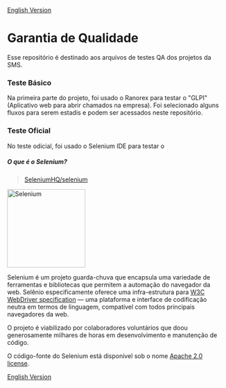 <a href="https://github.com/TI-SMS-Laboratory/Quality-Assurance/blob/main/README.md" target="_blank"> English Version </a>

<div>
  
# Garantia de Qualidade
Esse repositório é destinado aos arquivos de testes QA dos projetos da SMS.

### Teste Básico
Na primeira parte do projeto, foi usado o Ranorex para testar o "GLPI" (Aplicativo web para abrir chamados na empresa). Foi selecionado alguns fluxos para serem estadis e podem ser acessados neste repositório.

### Teste Oficial 
No teste odicial, foi usado o Selenium IDE para testar o


##### O que é o Selenium?

> [SeleniumHQ/selenium](https://github.com/SeleniumHQ/selenium/blob/478b430596d54bd432edcd09a0b187f2a6175e1b/README.md#o-que-%C3%A9-o-selenium)

<a href="https://selenium.dev"><img src="https://selenium.dev/images/selenium_logo_square_green.png" width="180" alt="Selenium"/></a>

Selenium é um projeto guarda-chuva que encapsula uma variedade de ferramentas e
bibliotecas que permitem a automação do navegador da web. Selênio especificamente
oferece uma infra-estrutura para [W3C WebDriver specification](https://w3c.github.io/webdriver/)
— uma plataforma e interface de codificação neutra em termos de linguagem, compatível com todos
principais navegadores da web.

O projeto é viabilizado por colaboradores voluntários que
doou generosamente milhares de horas em desenvolvimento e manutenção de código.

O código-fonte do Selenium está disponível sob o nome [Apache 2.0 license](https://github.com/SeleniumHQ/selenium/blob/trunk/LICENSE).


</div>


<a href="https://github.com/TI-SMS-Laboratory/Quality-Assurance/blob/main/README.md" target="_blank"> English Version </a>

 <!-- <button href="https://github.com/TI-SMS-Laboratory/Quality-Assurance/blob/main/LEIAME.md">PT-BR Version</button> -->

